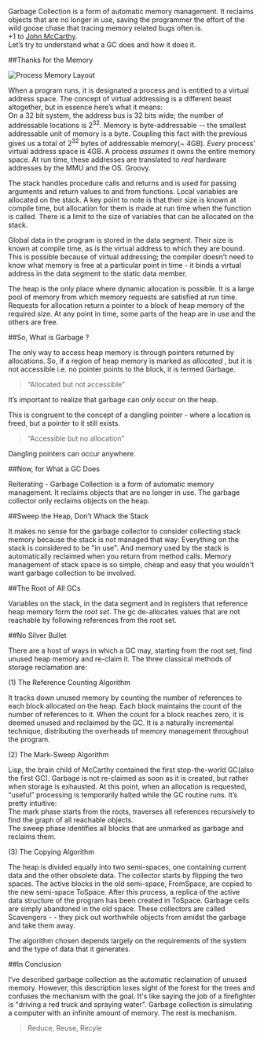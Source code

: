 Garbage Collection is a form of automatic memory management. It reclaims objects that are no longer in use, saving the programmer the effort of the wild goose chase that tracing memory related bugs often is.<br/>
+1 to [John McCarthy](http://swizec.com/blog/the-birth-of-lisp-a-summary-of-john-mccarthys-original-paper/swizec/5075).<br/>
Let’s try to understand what a  GC does and how it does it.

##Thanks for the Memory

![Process Memory Layout](https://github.com/Deborah-Digges/Deborah-Digges.github.io/blob/master/images/memory-layout.png "Process Memory Layout")

When a program runs, it is designated a process and is entitled to a virtual address space. The concept of virtual addressing is a different beast altogether, but in essence here’s what it means:<br/> 
On a 32 bit system, the address bus is 32 bits wide; the number of addressable locations is 2<sup>32</sup>. Memory is byte-addressable -- the smallest addressable unit of memory is a byte. Coupling this fact with the previous gives us a total of 2<sup>32</sup> bytes of addressable memory(~ 4GB). *Every* process’ virtual address space is 4GB. A process *assumes* it owns the entire memory space. At run time, these addresses are translated to *real* hardware addresses by the MMU and the OS. Groovy. 

The stack handles procedure calls and returns and is used for passing arguments and return values to and from functions. Local variables are allocated on the stack. A key point to note is that their size is known at compile time, but allocation for them is made at run time when the function is called. There is a limit to the size of variables that can be allocated on the stack.

Global data in the program is stored in the data segment. Their size is known at compile time, as is the virtual address to which they are bound. This is possible because of virtual addressing; the compiler doesn’t need to know what memory is free at a particular point in time - it binds a virtual address in the data segment to the static data member.

The heap is the only place where dynamic allocation is possible. It is a large pool of memory from which memory requests are satisfied at run time. Requests for allocation return a pointer to a block of heap memory of the required size. At any point in time, some parts of the heap are in use and the others are free.


##So, What is Garbage ?

The only way to access heap memory is through pointers returned by allocations. So, if a region of heap memory is marked as *allocated* , but it is not accessible i.e. no pointer points to the block, it is termed Garbage.
>“Allocated but not accessible”

It’s important to realize that garbage can *only* occur on the heap.

This is congruent to the concept of a dangling pointer - where a location is freed, but a pointer
to it still exists.
>“Accessible but no allocation”

Dangling pointers can occur anywhere.

##Now, for What a GC Does

Reiterating - Garbage Collection is a form of automatic memory management. It reclaims objects that are no longer in use. 
The garbage collector only reclaims objects on the heap.

##Sweep the Heap, Don’t Whack the Stack

It makes no sense for the garbage collector to consider collecting stack memory because the stack is not managed that way: Everything on the stack is considered to be "in use". And memory used by the stack is automatically reclaimed when you return from method calls. Memory management of stack space is so simple, cheap and easy that you wouldn't want garbage collection to be involved.

##The Root of All GCs

Variables on the stack, in the data segment and in registers that reference heap memory form the *root set*. The gc de-allocates values that are not reachable by following references from the root set. 


##No Silver Bullet

There are a host of ways in which a GC may, starting from the root set, find unused heap memory and re-claim it. The three classical methods of storage reclamation are:

(1)   The Reference Counting Algorithm

It tracks down unused memory by counting the number of references to each block allocated on the heap. Each block maintains the count of the number of references to it. When the count for a block reaches zero, it is deemed unused and reclaimed by the GC.
It is a naturally incremental technique, distributing the overheads of memory management throughout the program.

(2)   The Mark-Sweep Algorithm

Lisp, the brain child of McCarthy contained the first stop-the-world GC(also the first GC).
Garbage is not re-claimed as soon as it is created, but rather when storage is exhausted. At this point, when an allocation is requested, “useful” processing is temporarily halted while the GC routine runs.
It’s pretty intuitive:<br/>
The mark phase starts from the roots, traverses all references recursively to find the graph of all reachable objects. <br/>
The sweep phase identifies all blocks that are unmarked as garbage and reclaims them.

(3)   The Copying Algorithm

The heap is divided equally into two semi-spaces, one containing current data and the other obsolete data. The collector starts by flipping the two spaces. The active blocks in the old semi-space, FromSpace, are copied to the new semi-space ToSpace. After this process, a replica of the active data structure of the program has been created in ToSpace. Garbage cells are simply abandoned in the old space. These collectors are called Scavengers - - they pick out worthwhile objects from amidst the garbage and take them away.

The algorithm chosen depends largely on the requirements of the system and the type of data that it generates.

##In Conclusion

I’ve described garbage collection as the automatic reclamation of unused memory.
However, this description loses sight of the forest for the trees and confuses the mechanism with the goal. It's like saying the job of a firefighter is "driving a red truck and spraying water".
Garbage collection is simulating a computer with an infinite amount of memory. The rest is mechanism. 

>Reduce, Reuse, Recyle

